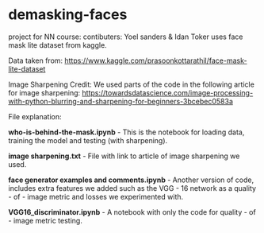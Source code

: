 # demasking-faces
project for NN course:
contibuters:
Yoel sanders & Idan Toker
uses face mask lite dataset from kaggle.

Data taken from:
https://www.kaggle.com/prasoonkottarathil/face-mask-lite-dataset

Image Sharpening Credit: We used parts of the code in the following article for image sharpening:
https://towardsdatascience.com/image-processing-with-python-blurring-and-sharpening-for-beginners-3bcebec0583a

File explanation:

**who-is-behind-the-mask.ipynb** - This is the notebook for loading data, training the model and testing (with sharpening).

**image sharpening.txt** - File with link to article of image sharpening we used.

**face generator examples and comments.ipynb** - Another version of code, includes extra features we added such as the VGG - 16 network as a quality - of - image metric and losses we experimented with.

**VGG16_discriminator.ipynb** - A notebook with only the code for quality - of - image metric testing.

